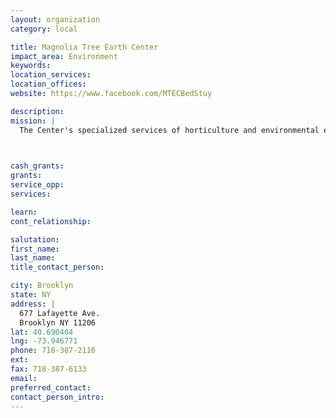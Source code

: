 ```yaml
---
layout: organization
category: local

title: Magnolia Tree Earth Center
impact_area: Environment
keywords: 
location_services: 
location_offices: 
website: https://www.facebook.com/MTECBedStuy

description: 
mission: |
  The Center's specialized services of horticulture and environmental education and advocacy programs speak to our need to demonstrate effects of healthy, attractive and accommodating community settings. Our purpose of existing as the Magnolia Tree Earth Center and others as block associations, social services and religious institutions in the community, can be none other than to work toward the creation of the best community possible. To that end, the following topics are imperative for the Hattie Carthan Garden Way:

  

cash_grants: 
grants: 
service_opp: 
services: 

learn: 
cont_relationship: 

salutation: 
first_name: 
last_name: 
title_contact_person: 

city: Brooklyn
state: NY
address: |
  677 Lafayette Ave.     
  Brooklyn NY 11206
lat: 40.690404
lng: -73.946771
phone: 718-387-2116
ext: 
fax: 718-387-6133
email: 
preferred_contact: 
contact_person_intro: 
---
```

